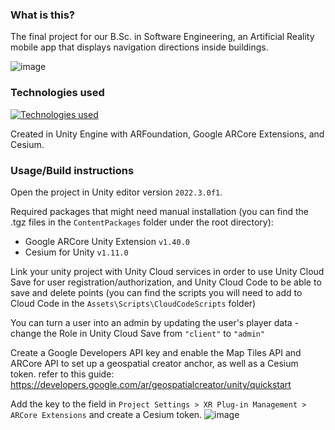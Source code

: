 ### What is this?
The final project for our B.Sc. in Software Engineering, an Artificial Reality mobile app that displays navigation directions inside buildings.

![image](https://github.com/user-attachments/assets/fcd4d337-b298-4645-ace6-6eab545e8173)

### Technologies used
[![Technologies used](https://skillicons.dev/icons?i=unity,visualstudio,cs)](https://skillicons.dev)

Created in Unity Engine with ARFoundation, Google ARCore Extensions, and Cesium.

### Usage/Build instructions
Open the project in Unity editor version `2022.3.0f1`. 

Required packages that might need manual installation (you can find the .tgz files in the `ContentPackages` folder under the root directory):
- Google ARCore Unity Extension `v1.40.0`
- Cesium for Unity `v1.11.0`

Link your unity project with Unity Cloud services in order to use Unity Cloud Save for user registration/authorization, and Unity Cloud Code to be able to save and delete points (you can find the scripts you will need to add to Cloud Code in the `Assets\Scripts\CloudCodeScripts` folder)

You can turn a user into an admin by updating the user's player data - change the Role in Unity Cloud Save from `"client"` to `"admin"`

Create a Google Developers API key and enable the Map Tiles API and ARCore API to set up a geospatial creator anchor, as well as a Cesium token. refer to this guide: https://developers.google.com/ar/geospatialcreator/unity/quickstart

Add the key to the field in `Project Settings > XR Plug-in Management > ARCore Extensions` and create a Cesium token.
![image](https://github.com/user-attachments/assets/75730b49-2be9-49ad-a95f-d2bb0253ef1d)
